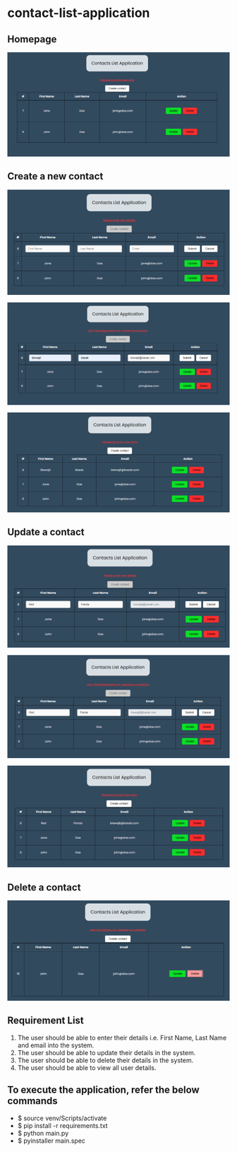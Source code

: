 # contact-list-application

## Homepage

![alt text](screenshots/homepage.png)

## Create a new contact

![alt text](screenshots/createContact1.png)

![alt text](screenshots/createContact2.png)

![alt text](screenshots/createContact3.png)

## Update a contact

![alt text](screenshots/updateContact1.png)

![alt text](screenshots/updateContact2.png)

![alt text](screenshots/updateContact3.png)

## Delete a contact

![alt text](screenshots/deleteContact.png)

## Requirement List
1. The user should be able to enter their details i.e. First Name, Last Name and email into the system.
2. The user should be able to update their details in the system.
3. The user should be able to delete their details in the system.
4. The user should be able to view all user details.

## To execute the application, refer the below commands

- $ source venv/Scripts/activate
- $ pip install -r requirements.txt
- $ python main.py
- $ pyinstaller main.spec